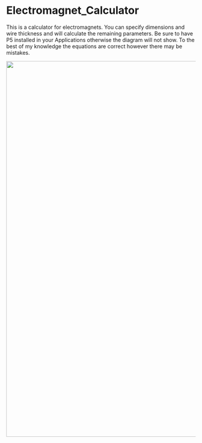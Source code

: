 # Electromagnet_Calculator
This is a calculator for electromagnets. You can specify dimensions and wire thickness and will calculate the remaining parameters. 
Be sure to have P5 installed in your Applications otherwise the diagram will not show. To the best of my knowledge the equations are correct however there may be mistakes.

<img src = "EM_Calculator/Calc_View.png" height = 1000>
